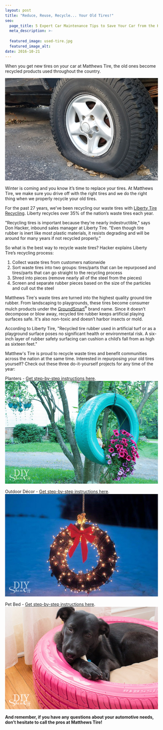 ```yaml
---
layout: post
title: "Reduce, Reuse, Recycle... Your Old Tires!"
seo:
  page_title: 5 Expert Car Maintenance Tips to Save Your Car from the Heat
  meta_description: >-

  featured_image: used-tire.jpg
  featured_image_alt:
date: 2016-10-21
---
```


When you get new tires on your car at Matthews Tire, the old ones become recycled products used throughout the country.

![Tires](used-tire.jpg)

Winter is coming and you know it’s time to replace your tires. At Matthews Tire, we make sure you drive off with the right tires and we do the right thing when we properly recycle your old tires.

For the past 27 years, we’ve been recycling our waste tires with [Liberty Tire Recycling](http://libertytire.com/). Liberty recycles over 35% of the nation’s waste tires each year.

"Recycling tires is important because they're nearly indestructible," says Don Hacker, inbound sales manager at Liberty Tire. "Even though tire rubber is inert like most plastic materials, it resists degrading and will be around for many years if not recycled properly."

So what is the best way to recycle waste tires? Hacker explains Liberty Tire’s recycling process:

1. Collect waste tires from customers nationwide
2. Sort waste tires into two groups: tires/parts that can be repurposed and tires/parts that can go straight to the recycling process
3. Shred into pieces (remove nearly all of the steel from the pieces)
4. Screen and separate rubber pieces based on the size of the particles and cull out the steel

Matthews Tire's waste tires are turned into the highest quality ground tire rubber. From landscaping to playgrounds, these tires become consumer mulch products under the [GroundSmart](http://www.groundsmartrubbermulch.com/)<sup>&reg;</sup> brand name. Since it doesn’t decompose or blow away, recycled tire rubber keeps artificial playing surfaces safe. It's also non-toxic and doesn’t harbor insects or mold.

According to Liberty Tire, "Recycled tire rubber used in artificial turf or as a playground surface poses no significant health or environmental risk. A six-inch layer of rubber safety surfacing can cushion a child’s fall from as high as sixteen feet."

Matthew's Tire is proud to recycle waste tires and benefit communities across the nation at the same time. Interested in repurposing your old tires yourself? Check out these three do-it-yourself projects for any time of the year:

Planters - [Get step-by-step instructions here](http://diyshowoff.com/2013/07/02/diy-tire-planter-tutorial/).
![Tire Planter](diy-tire-planter.jpg)

Outdoor Décor - [Get step-by-step instructions here](http://hative.com/creative-ways-to-repurpose-old-tires/).
![Tire Wreath](diy-wreath.jpg)

Pet Bed - [Get step-by-step instructions here](http://www.practicallyfunctional.com/diy-dog-bed-from-a-recycled-tire/).
![Tire Dog Bed](diy-dog-bed-tire.jpg)

**And remember, if you have any questions about your automotive needs, don’t hesitate to call the pros at Matthews Tire!**
